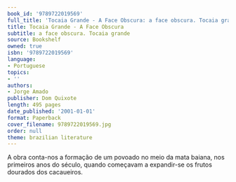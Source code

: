 ```yaml
---
book_id: '9789722019569'
full_title: 'Tocaia Grande - A Face Obscura: a face obscura. Tocaia grande'
title: Tocaia Grande - A Face Obscura
subtitle: a face obscura. Tocaia grande
source: Bookshelf
owned: true
isbn: '9789722019569'
language:
- Portuguese
topics:
- ''
authors:
- Jorge Amado
publisher: Dom Quixote
length: 495 pages
date_published: '2001-01-01'
format: Paperback
cover_filename: 9789722019569.jpg
order: null
theme: brazilian literature
---
```

A obra conta-nos a formação de um povoado no meio da mata baiana, nos primeiros anos do século, quando começavam a expandir-se os frutos dourados dos cacaueiros.
